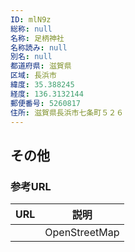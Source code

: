 ```yaml
---
ID: mlN9z
総称: null
名称: 足柄神社
名称読み: null
別名: null
都道府県: 滋賀県
区域: 長浜市
緯度: 35.388245
経度: 136.3132144
郵便番号: 5260817
住所: 滋賀県長浜市七条町５２６
---
```


## その他

### 参考URL

| URL | 説明          |
| --- | ------------- |
|     | OpenStreetMap |
